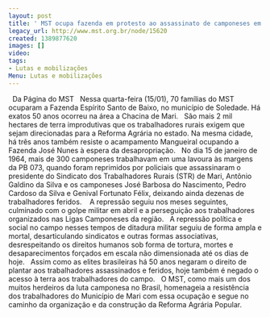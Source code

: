 ```yaml
---
layout: post
title: ' MST ocupa fazenda em protesto ao assassinato de camponeses em PB'
legacy_url: http://www.mst.org.br/node/15620
created: 1389877620
images: []
video: 
tags:
- Lutas e mobilizações
Menu: Lutas e mobilizações
---
```



 
Da Página do MST
 
Nessa quarta-feira (15/01), 70 famílias do MST ocuparam a Fazenda Espírito Santo de Baixo, no município de Soledade. Há exatos 50 anos ocorreu na área a Chacina de Mari.
 
São mais 2 mil hectares de terra improdutivas que os trabalhadores rurais exigem que sejam direcionadas para a Reforma Agrária no estado. Na mesma cidade, há três anos também resiste o acampamento Mangueiral ocupando a Fazenda José Nunes à espera da desapropriação.
 
No dia 15 de janeiro de 1964, mais de 300 camponeses trabalhavam em uma lavoura às margens da PB 073, quando foram reprimidos por policiais que assassinaram o presidente do Sindicato dos Trabalhadores Rurais (STR) de Mari, Antônio Galdino da Silva e os camponeses José Barbosa do Nascimento, Pedro Cardoso da Silva e Genival Fortunato Félix, deixando ainda dezenas de trabalhadores feridos. 
 
A repressão seguiu nos meses seguintes, culminado com o golpe militar em abril e a perseguição aos trabalhadores organizados nas Ligas Camponeses da região.
 
A repressão política e social no campo nesses tempos de ditadura militar seguiu de forma ampla e mortal, desarticulando sindicatos e outras formas associativas, desrespeitando os direitos humanos sob forma de tortura, mortes e desaparecimentos forçados em escala não dimensionada até os dias de hoje.
 
Assim como as elites brasileiras há 50 anos negaram o direito de plantar aos trabalhadores assassinados e feridos, hoje também é negado o acesso à terra aos trabalhadores do campo.
 
O MST, como mais um dos muitos herdeiros da luta camponesa no Brasil, homenageia a resistência dos trabalhadores do Município de Mari com essa ocupação e segue no caminho da organização e da construção da Reforma Agrária Popular.
 
 
